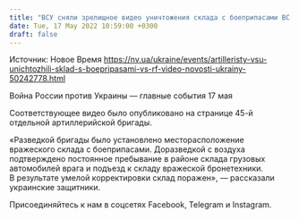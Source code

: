 ```yaml
---
title: "ВСУ сняли зрелищное видео уничтожения склада с боеприпасами ВС РФ"
date: Tue, 17 May 2022 10:59:00 +0300
draft: false
---
```

Источник: Новое Время https://nv.ua/ukraine/events/artilleristy-vsu-unichtozhili-sklad-s-boepripasami-vs-rf-video-novosti-ukrainy-50242778.html


Война России против Украины — главные события 17 мая

Соответствующее видео было опубликовано на странице 45-й отдельной артиллерийской бригады.

«Разведкой бригады было установлено месторасположение вражеского склада с боеприпасами. Доразведкой с воздуха подтверждено постоянное пребывание в районе склада грузовых автомобилей врага и подъезд к складу вражеской бронетехники. В результате умелой корректировки склад поражен», — рассказали украинские защитники.

Присоединяйтесь к нам в соцсетях Facebook, Telegram и Instagram.

